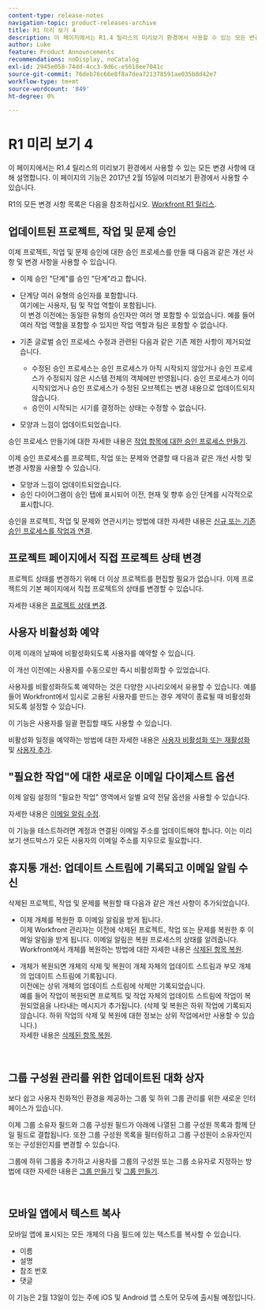 ```yaml
---
content-type: release-notes
navigation-topic: product-releases-archive
title: R1 미리 보기 4
description: 이 페이지에서는 R1.4 릴리스의 미리보기 환경에서 사용할 수 있는 모든 변경 사항에 대해 설명합니다. 이 페이지의 기능은 2017년 2월 15일에 미리보기 환경에서 사용할 수 있습니다.
author: Luke
feature: Product Announcements
recommendations: noDisplay, noCatalog
exl-id: 2945e058-74dd-4cc3-9d6c-e5618ee7041c
source-git-commit: 76deb76c66e8f8a7dea721378591ae035b8d42e7
workflow-type: tm+mt
source-wordcount: '849'
ht-degree: 0%

---
```


# R1 미리 보기 4

이 페이지에서는 R1.4 릴리스의 미리보기 환경에서 사용할 수 있는 모든 변경 사항에 대해 설명합니다. 이 페이지의 기능은 2017년 2월 15일에 미리보기 환경에서 사용할 수 있습니다.

R1의 모든 변경 사항 목록은 다음을 참조하십시오. [Workfront R1 릴리스](../../../../product-announcements/product-releases/quarterly-release-archive/r1-release-activity/workfront-r1-release.md).

## 업데이트된 프로젝트, 작업 및 문제 승인

이제 프로젝트, 작업 및 문제 승인에 대한 승인 프로세스를 만들 때 다음과 같은 개선 사항 및 변경 사항을 사용할 수 있습니다. 

* 이제 승인 &quot;단계&quot;를 승인 &quot;단계&quot;라고 합니다.
* 단계당 여러 유형의 승인자를 포함합니다.\
  여기에는 사용자, 팀 및 작업 역할이 포함됩니다.\
  이 변경 이전에는 동일한 유형의 승인자만 여러 명 포함할 수 있었습니다. 예를 들어 여러 작업 역할을 포함할 수 있지만 작업 역할과 팀은 포함할 수 없습니다.

* 기존 글로벌 승인 프로세스 수정과 관련된 다음과 같은 기존 제한 사항이 제거되었습니다.

   * 수정된 승인 프로세스는 승인 프로세스가 아직 시작되지 않았거나 승인 프로세스가 수정되지 않은 시스템 전체의 객체에만 반영됩니다. 승인 프로세스가 이미 시작되었거나 승인 프로세스가 수정된 오브젝트는 변경 내용으로 업데이트되지 않습니다.
   * 승인이 시작되는 시기를 결정하는 상태는 수정할 수 없습니다.

* 모양과 느낌이 업데이트되었습니다.

승인 프로세스 만들기에 대한 자세한 내용은 [작업 항목에 대한 승인 프로세스 만들기](../../../../administration-and-setup/customize-workfront/configure-approval-milestone-processes/create-approval-processes.md).

이제 승인 프로세스를 프로젝트, 작업 또는 문제와 연결할 때 다음과 같은 개선 사항 및 변경 사항을 사용할 수 있습니다.

* 모양과 느낌이 업데이트되었습니다.
* 승인 다이어그램이 승인 탭에 표시되어 이전, 현재 및 향후 승인 단계를 시각적으로 표시합니다.

승인을 프로젝트, 작업 및 문제와 연관시키는 방법에 대한 자세한 내용은 [신규 또는 기존 승인 프로세스를 작업과 연결](../../../../review-and-approve-work/manage-approvals/associate-approval-with-work.md).

## 프로젝트 페이지에서 직접 프로젝트 상태 변경

프로젝트 상태를 변경하기 위해 더 이상 프로젝트를 편집할 필요가 없습니다. 이제 프로젝트의 기본 페이지에서 직접 프로젝트의 상태를 변경할 수 있습니다.

자세한 내용은 [프로젝트 상태 변경](../../../../manage-work/projects/manage-projects/change-project-status.md).

## 사용자 비활성화 예약

이제 미래의 날짜에 비활성화되도록 사용자를 예약할 수 있습니다.

이 개선 이전에는 사용자를 수동으로만 즉시 비활성화할 수 있었습니다.

사용자를 비활성화하도록 예약하는 것은 다양한 시나리오에서 유용할 수 있습니다. 예를 들어 Workfront에서 임시로 고용된 사용자를 만드는 경우 계약이 종료될 때 비활성화되도록 설정할 수 있습니다.

이 기능은 사용자를 일괄 편집할 때도 사용할 수 있습니다. 

비활성화 일정을 예약하는 방법에 대한 자세한 내용은 [사용자 비활성화 또는 재활성화](../../../../administration-and-setup/add-users/create-and-manage-users/deactivate-a-user.md) 및 [사용자 추가](../../../../administration-and-setup/add-users/create-and-manage-users/add-users.md).

## &quot;필요한 작업&quot;에 대한 새로운 이메일 다이제스트 옵션

이제 알림 설정의 &quot;필요한 작업&quot; 영역에서 일별 요약 전달 옵션을 사용할 수 있습니다.

자세한 내용은 [이메일 알림 수정](../../../../workfront-basics/using-notifications/activate-or-deactivate-your-own-event-notifications.md).

이 기능을 테스트하려면 계정과 연결된 이메일 주소를 업데이트해야 합니다. 이는 미리보기 샌드박스가 모든 사용자의 이메일 주소를 지우므로 필요합니다.

## 휴지통 개선: 업데이트 스트림에 기록되고 이메일 알림 수신

삭제된 프로젝트, 작업 및 문제를 복원할 때 다음과 같은 개선 사항이 추가되었습니다.

* 이제 개체를 복원한 후 이메일 알림을 받게 됩니다.\
  이제 Workfront 관리자는 이전에 삭제된 프로젝트, 작업 또는 문제를 복원한 후 이메일 알림을 받게 됩니다. 이메일 알림은 복원 프로세스의 상태를 알려줍니다.\
  Workfront에서 개체를 복원하는 방법에 대한 자세한 내용은 [삭제된 항목 복원](../../../../administration-and-setup/manage-workfront/manage-deleted-items/restore-deleted-items.md).

* 개체가 복원되면 개체의 삭제 및 복원이 개체 자체의 업데이트 스트림과 부모 개체의 업데이트 스트림에 기록됩니다.\
  이전에는 상위 개체의 업데이트 스트림에 삭제만 기록되었습니다.\
  예를 들어 작업이 복원되면 프로젝트 및 작업 자체의 업데이트 스트림에 작업이 복원되었음을 나타내는 메시지가 추가됩니다. (삭제 및 복원은 하위 작업에 기록되지 않습니다. 하위 작업의 삭제 및 복원에 대한 정보는 상위 작업에서만 사용할 수 있습니다.)\
  자세한 내용은 [삭제된 항목 복원](../../../../administration-and-setup/manage-workfront/manage-deleted-items/restore-deleted-items.md).

 

## 그룹 구성원 관리를 위한 업데이트된 대화 상자

보다 쉽고 사용자 친화적인 환경을 제공하는 그룹 및 하위 그룹 관리를 위한 새로운 인터페이스가 있습니다.

이제 그룹 소유자 필드와 그룹 구성원 필드가 아래에 나열된 그룹 구성원 목록과 함께 단일 필드로 결합됩니다. 또한 그룹 구성원 목록을 필터링하고 그룹 구성원이 소유자인지 또는 구성원인지를 변경할 수 있습니다. 

그룹에 하위 그룹을 추가하고 사용자를 그룹의 구성원 또는 그룹 소유자로 지정하는 방법에 대한 자세한 내용은 [그룹 만들기](../../../../administration-and-setup/manage-groups/create-and-manage-groups/create-a-group.md) 및 [그룹 만들기](../../../../administration-and-setup/manage-groups/create-and-manage-groups/create-a-group.md). 

 

## 모바일 앱에서 텍스트 복사

모바일 앱에 표시되는 모든 개체의 다음 필드에 있는 텍스트를 복사할 수 있습니다.

* 이름
* 설명
* 참조 번호
* 댓글

이 기능은 2월 13일이 있는 주에 iOS 및 Android 앱 스토어 모두에 출시될 예정입니다.
